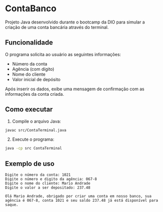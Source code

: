 # ContaBanco

Projeto Java desenvolvido durante o bootcamp da DIO para simular a criação de uma conta bancária através do terminal.

## Funcionalidade

O programa solicita ao usuário as seguintes informações:
- Número da conta
- Agência (com dígito)
- Nome do cliente
- Valor inicial de depósito

Após inserir os dados, exibe uma mensagem de confirmação com as informações da conta criada.

## Como executar

1. Compile o arquivo Java:
```bash
javac src/ContaTerminal.java
```

2. Execute o programa:
```bash
java -cp src ContaTerminal
```

## Exemplo de uso

```
Digite o número da conta: 1021
Digite o número e digito da agência: 067-8
Digite o nome do cliente: Mario Andrade
Digite o valor a ser depositado: 237.48

Olá Mario Andrade, obrigado por criar uma conta em nosso banco, sua agência é 067-8, conta 1021 e seu saldo 237.48 já está disponível para saque.
```
